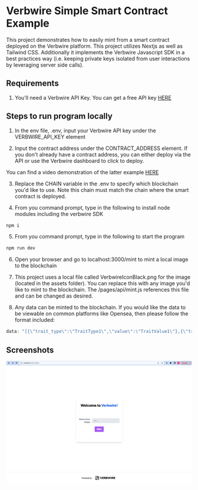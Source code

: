 
# Verbwire Simple Smart Contract Example

This project demonstrates how to easily mint from a smart contract deployed on the Verbwire platform. This project utilizes Nextjs as well as Tailwind CSS. Additionally it implements the Verbwire Javascript SDK in a best practices way (i.e. keeping private keys isolated from user interactions by leveraging server side calls).

## Requirements
1. You'll need a Verbwire API Key. You can get a free API key [HERE](https://www.verbwire.com/auth/register)

## Steps to run program locally
1. In the env file, .env, input your Verbwire API key under the VERBWIRE_API_KEY element

2. Input the contract address under the CONTRACT_ADDRESS element. If you don't already have a contract address, you can either deploy via the API or use the Verbwire dashboard to click to deploy.

You can find a video demonstration of the latter example [HERE](https://www.youtube.com/watch?v=qeKoEA8Wn64)

3. Replace the CHAIN variable in the .env to specify which blockchain you'd like to use. Note this chain must match the chain where the smart contract is deployed.

4. From you command prompt, type in the following to install node modules including the verbwire SDK

```bash
npm i 
```


5. From you command prompt, type in the following to start the program

```bash
npm run dev
```

6. Open your browser and go to localhost:3000/mint to mint a local image to the blockchain

7. This project uses a local file called VerbwireIconBlack.png for the image (located in the assets folder). You can replace this with any image you'd like to mint to the blockchain. The /pages/api/mint.js references this file and can be changed as desired.

8. Any data can be minted to the blockchain. If you would like the data to be viewable on common platforms like Opensea, then please follow the format included:

```js
data: "[{\"trait_type\":\"TraitType1\",\"value\":\"TraitValue1\"},{\"trait_type\":\"TraitType2\",\"value\":\"TraitValue2\"}]",
```

## Screenshots


<div align="center">
    <img alt="mintFromImage" src="resources/screenshot1.jpg"/>
</div>